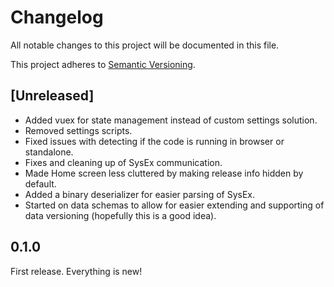 # Changelog

All notable changes to this project will be documented in this file.

This project adheres to [Semantic Versioning](https://semver.org/spec/v2.0.0.html).

## [Unreleased]

- Added vuex for state management instead of custom settings solution.
- Removed settings scripts.
- Fixed issues with detecting if the code is running in browser or standalone.
- Fixes and cleaning up of SysEx communication.
- Made Home screen less cluttered by making release info hidden by default.
- Added a binary deserializer for easier parsing of SysEx.
- Started on data schemas to allow for easier extending and supporting of data versioning (hopefully this is a good idea).

## 0.1.0

First release. Everything is new!
